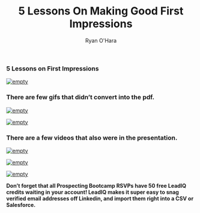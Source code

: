﻿---
layout: blog
title: 5 Lessons On Making Good First Impressions
description: On July 26, in downtown San Francisco, LeadIQ hosted our first ever Prospecting Bootcamp. These are slides from Ryan O’Hara, LeadIQ’s VP of Marketing and Growth’s talk on 5 Lessons on First Impressions
coverImage: img/dyns-ready.jpg
publishDate: Aug 1, 2016

author: Ryan O'Hara
authorProfile: Ryan O'Hara has been an early employee at several startups helping them with marketing and prospecting tactics, including Dyn who was acquired by Oracle for $600+ million in 2016. He's had prospecting campaigns featured in Fortune, Mashable, and TheNextWeb. Ryan specializes in branding, business development, prospecting, and coaching people on how to make good digital first impressions. He also mentors two accelerators, The Iron Yard and The Alpha Loft, and hosts The Prospecting Podcast.
authorImage: img/Ryan-OHara-Headshot.png
---


### 5 Lessons on First Impressions

[![empty](/img/five-lesson-first-impression.png)](https://speakerdeck.com/player/690d25755e544fa7817617effd7047ef?)

### There are few gifs that didn’t convert into the pdf.

[![empty](/img/in-linkdin-didnot-convert-into-pdf.png)](https://giphy.com/embed/l46CbMI6hp1PDqBXy)

[![empty](/img/email-going-to-trash.png)](https://giphy.com/embed/l46Cy6pPECQ9H69TG)

### There are a few videos that also were in the presentation.

[![empty](/img/garbage-day.png)](https://www.youtube.com/embed/i7gIpuIVE3k)

[![empty](/img/gray-busey-playing-sax-n-the-beach.png)](https://www.youtube.com/embed/5PJDq_eP4Lo)

[![empty](/img/dyn-loves-hulu.png)](https://www.youtube.com/embed/JIscWEzL4fg?list=PL1906CB19BB5BEAA5)

**Don’t forget that all Prospecting Bootcamp RSVPs have 50 free LeadIQ credits waiting in your account! LeadIQ makes it super easy to snag verified email addresses off Linkedin, and import them right into a CSV or Salesforce.**